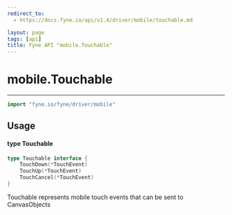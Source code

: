```yaml
---
redirect_to:
  - https://docs.fyne.io/api/v1.4/driver/mobile/touchable.md

layout: page
tags: [api]
title: Fyne API "mobile.Touchable"
---
```



# mobile.Touchable
---
```go
import "fyne.io/fyne/driver/mobile"
```

## Usage

#### type Touchable

```go
type Touchable interface {
	TouchDown(*TouchEvent)
	TouchUp(*TouchEvent)
	TouchCancel(*TouchEvent)
}
```

Touchable represents mobile touch events that can be sent to CanvasObjects
